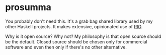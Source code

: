 # prosumma

You probably don't need this. It's a grab bag shared library used by my other Haskell projects. It makes extensive, opinionated use of [RIO](https://www.fpcomplete.com/haskell/library/rio/).

Why is it open source? Why not? My philosophy is that open source should be the default. Closed source should be chosen only for commercial software and even then only if there's no other alternative.
